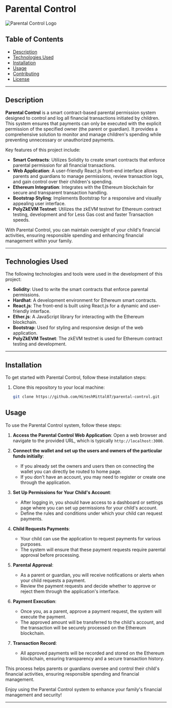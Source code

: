 # Parental Control

![Parental Control Logo](https://encrypted-tbn0.gstatic.com/images?q=tbn:ANd9GcS4qK8lZhkY1-yX0SzyR6hX5Lo6XfNVdwg7nmL44xjockVh6N3-p0q8ozIZVr8jbJuheao&usqp=CAU)

## Table of Contents

- [Description](#description)
- [Technologies Used](#technologies-used)
- [Installation](#installation)
- [Usage](#usage)
- [Contributing](#contributing)
- [License](#license)

---

## Description

**Parental Control** is a smart contract-based parental permission system designed to control and log all financial transactions initiated by children. This system ensures that payments can only be executed with the explicit permission of the specified owner (the parent or guardian). It provides a comprehensive solution to monitor and manage children's spending while preventing unnecessary or unauthorized payments.

Key features of this project include:

- **Smart Contracts**: Utilizes Solidity to create smart contracts that enforce parental permission for all financial transactions.
- **Web Application**: A user-friendly React.js front-end interface allows parents and guardians to manage permissions, review transaction logs, and gain control over their children's spending.
- **Ethereum Integration**: Integrates with the Ethereum blockchain for secure and transparent transaction handling.
- **Bootstrap Styling**: Implements Bootstrap for a responsive and visually appealing user interface.
- **PolyZkEVM Testnet**: Utilizes the zkEVM testnet for Ethereum contract testing, development and for Less Gas cost and faster Transaction speeds.

With Parental Control, you can maintain oversight of your child's financial activities, ensuring responsible spending and enhancing financial management within your family.

---

## Technologies Used

The following technologies and tools were used in the development of this project:

- **Solidity**: Used to write the smart contracts that enforce parental permissions.
- **Hardhat**: A development environment for Ethereum smart contracts.
- **React.js**: The front-end is built using React.js for a dynamic and user-friendly interface.
- **Ether.js**: A JavaScript library for interacting with the Ethereum blockchain.
- **Bootstrap**: Used for styling and responsive design of the web application.
- **PolyZkEVM Testnet**: The zkEVM testnet is used for Ethereum contract testing and development.

---

## Installation

To get started with Parental Control, follow these installation steps:

1. Clone this repository to your local machine:

   ```bash
   git clone https://github.com/HiteshMittal07/parental-control.git

## Usage

To use the Parental Control system, follow these steps:

1. **Access the Parental Control Web Application**:
   Open a web browser and navigate to the provided URL, which is typically `http://localhost:3000`.

2. **Connect the wallet and set up the users and owners of the particular funds initially**:
   - If you already set the owners and users then on connecting the wallet you can directly be routed to home page.
   - If you don't have an account, you may need to register or create one through the application.

3. **Set Up Permissions for Your Child's Account**:
   - After logging in, you should have access to a dashboard or settings page where you can set up permissions for your child's account.
   - Define the rules and conditions under which your child can request payments.

4. **Child Requests Payments**:
   - Your child can use the application to request payments for various purposes.
   - The system will ensure that these payment requests require parental approval before processing.

5. **Parental Approval**:
   - As a parent or guardian, you will receive notifications or alerts when your child requests a payment.
   - Review the payment requests and decide whether to approve or reject them through the application's interface.

6. **Payment Execution**:
   - Once you, as a parent, approve a payment request, the system will execute the payment.
   - The approved amount will be transferred to the child's account, and the transaction will be securely processed on the Ethereum blockchain.

7. **Transaction Record**:
   - All approved payments will be recorded and stored on the Ethereum blockchain, ensuring transparency and a secure transaction history.

This process helps parents or guardians oversee and control their child's financial activities, ensuring responsible spending and financial management.

Enjoy using the Parental Control system to enhance your family's financial management and security!

---
